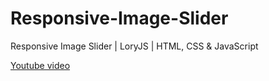 # Responsive-Image-Slider
Responsive Image Slider | LoryJS | HTML, CSS &amp; JavaScript

[Youtube video](https://www.youtube.com/watch?v=GFcnxlNnC8w)
